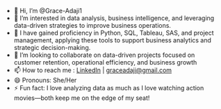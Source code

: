 - 👋 Hi, I’m @Grace-Adaji1
- 👀 I’m interested in data analysis, business intelligence, and leveraging data-driven strategies to improve business operations.
- 🌱 I have gained proficiency in Python, SQL, Tableau, SAS, and project management, applying these tools to support business analytics and strategic decision-making.
- 💞️ I’m looking to collaborate on data-driven projects focused on customer retention, operational efficiency, and business growth   
- 📫 How to reach me : [LinkedIn](https://www.linkedin.com/in/graceadaji/) | graceadaji@gmail.com  
- 😄 Pronouns: She/Her 
- ⚡ Fun fact: I love analyzing data as much as I love watching action movies—both keep me on the edge of my seat!

<!---
Grace-Adaji1/Grace-Adaji1 is a ✨ special ✨ repository because its `README.md` (this file) appears on your GitHub profile.
You can click the Preview link to take a look at your changes.
--->
